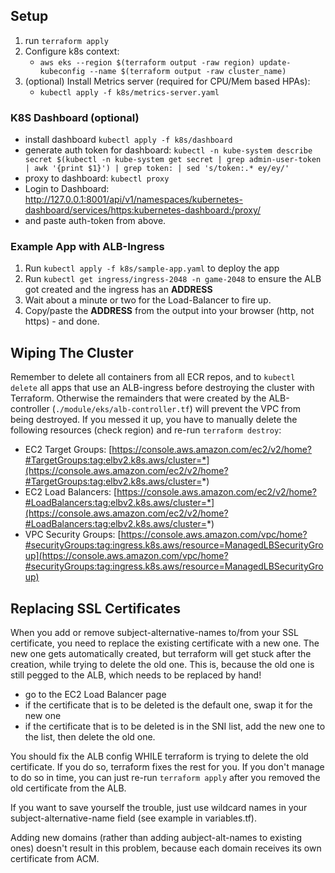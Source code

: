 ## Setup

1. run `terraform apply`
2. Configure k8s context:
    - `aws eks --region $(terraform output -raw region) update-kubeconfig --name $(terraform output -raw cluster_name)`
3. (optional) Install Metrics server (required for CPU/Mem based HPAs):
    - `kubectl apply -f k8s/metrics-server.yaml`

### K8S Dashboard (optional)

- install dashboard `kubectl apply -f k8s/dashboard`
- generate auth token for
  dashboard: `kubectl -n kube-system describe secret $(kubectl -n kube-system get secret | grep admin-user-token | awk '{print $1}') | grep token: | sed 's/token:.* ey/ey/'`
- proxy to dashboard: `kubectl proxy`
- Login to
  Dashboard: http://127.0.0.1:8001/api/v1/namespaces/kubernetes-dashboard/services/https:kubernetes-dashboard:/proxy/
- and paste auth-token from above.

### Example App with ALB-Ingress

1. Run `kubectl apply -f k8s/sample-app.yaml` to deploy the app
2. Run `kubectl get ingress/ingress-2048 -n game-2048` to ensure the ALB got created and the ingress has an **ADDRESS**
3. Wait about a minute or two for the Load-Balancer to fire up.
4. Copy/paste the **ADDRESS** from the output into your browser (http, not https) - and done.

## Wiping The Cluster

Remember to delete all containers from all ECR repos, and to `kubectl delete` all apps that use an ALB-ingress before
destroying the cluster with Terraform. Otherwise the remainders that were created by the ALB-controller
(`./module/eks/alb-controller.tf`) will prevent the VPC from being destroyed. If you messed it up, you have to manually
delete the following resources (check region) and re-run `terraform destroy`:

- EC2 Target
  Groups: [https://console.aws.amazon.com/ec2/v2/home?#TargetGroups:tag:elbv2.k8s.aws/cluster=*](https://console.aws.amazon.com/ec2/v2/home?#TargetGroups:tag:elbv2.k8s.aws/cluster=*)
- EC2 Load
  Balancers: [https://console.aws.amazon.com/ec2/v2/home?#LoadBalancers:tag:elbv2.k8s.aws/cluster=*](https://console.aws.amazon.com/ec2/v2/home?#LoadBalancers:tag:elbv2.k8s.aws/cluster=*)
- VPC Security
  Groups: [https://console.aws.amazon.com/vpc/home?#securityGroups:tag:ingress.k8s.aws/resource=ManagedLBSecurityGroup](https://console.aws.amazon.com/vpc/home?#securityGroups:tag:ingress.k8s.aws/resource=ManagedLBSecurityGroup)

## Replacing SSL Certificates

When you add or remove subject-alternative-names to/from your SSL certificate, you need to replace the existing
certificate with a new one. The new one gets automatically created, but terraform will get stuck after the creation,
while trying to delete the old one. This is, because the old one is still pegged to the ALB, which needs to be replaced
by hand!

- go to the EC2 Load Balancer page
- if the certificate that is to be deleted is the default one, swap it for the new one
- if the certificate that is to be deleted is in the SNI list, add the new one to the list, then delete the old one.

You should fix the ALB config WHILE terraform is trying to delete the old certificate. If you do so, terraform fixes the
rest for you. If you don't manage to do so in time, you can just re-run `terraform apply` after you removed the old
certificate from the ALB.

If you want to save yourself the trouble, just use wildcard names in your subject-alternative-name field
(see example in variables.tf).

Adding new domains (rather than adding aubject-alt-names to existing ones) doesn't result in this problem, because each
domain receives its own certificate from ACM.

